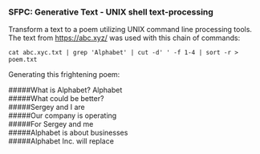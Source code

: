 ### SFPC: Generative Text - UNIX shell text-processing 

Transform a text to a poem utilizing UNIX command line processing tools.  
The text from https://abc.xyz/ was used with this chain of commands:

```
cat abc.xyc.txt | grep 'Alphabet' | cut -d' ' -f 1-4 | sort -r > poem.txt
```

Generating this frightening poem:
  
  
#####What is Alphabet? Alphabet  
#####What could be better?  
#####Sergey and I are  
#####Our company is operating  
#####For Sergey and me  
#####Alphabet is about businesses  
#####Alphabet Inc. will replace  
